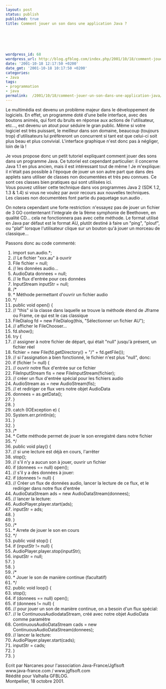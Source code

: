 ```yaml
---
layout: post
status: publish
published: true
title: Comment jouer un son dans une application Java ?

  
  



wordpress_id: 68
wordpress_url: http://blog.gfblog.com/index.php/2001/10/18/comment-jouer-un-son-dans-une-application-java/
date: '2001-10-18 12:17:50 +0200'
date_gmt: '2001-10-18 10:17:50 +0200'
categories:
- Java
tags:
- programmation
- java
permalink:  /2001/10/18/comment-jouer-un-son-dans-une-application-java/
---
```

<p>Le multim&eacute;dia est devenu un probl&egrave;me majeur dans le d&eacute;veloppement de logiciels. En effet, un programme dot&eacute; d'une belle interface, avec des boutons anim&eacute;s, qui font du bruits en r&eacute;ponse aux actions de l'utilisateur, etc..., est devenu un atout pour s&eacute;duire le gran public. M&ecirc;me si votre logiciel est tr&egrave;s puissant, le meilleur dans son domaine, beaucoup (toujours trop) d'utilisateurs lui pr&eacute;f&egrave;reront un concurrent si tant est que celui-ci soit plus beau et plus convivial. L'interface graphique n'est donc pas &agrave; n&eacute;gliger, loin de l&agrave; !</p>
<p>Je vous propose donc un petit tutoriel expliquant comment jouer des sons dans un programme Java. Ce tutoriel est cependant particulier: il concerne Java 1.1 en plus ancien, mais il est int&eacute;ressant tout de m&ecirc;me ! Je m'explique: il n'&eacute;tait pas possible &agrave; l'&eacute;poque de jouer un son autre part que dans des applets sans utiliser de classes non document&eacute;es et tr&egrave;s peu connues. Ce sont ces classes bien pratiques qui sont utilis&eacute;es ici. <br />
  Vous pouvez utiliser cette technique dans vos programmes Java 2 (SDK 1.2, 1.3 &amp; 1.4) si vous ne voulez par avoir recours aux nouvelles techniques.<br />
  Les classes non document&eacute;es font partie du paquetage sun.audio .</p>
<p>On notera cependant une forte restriction: n'essayez pas de jouer un fichier de 3 GO contentenant l'integrale de la 9&egrave;me symphonie de Beethoven, en qualit&eacute; CD... cela ne fonctionnera pas avec cette m&eacute;thode. Le format utilis&eacute; en Java par d&eacute;faut est le format AU, plut&ocirc;t destin&eacute; &agrave; faire un &quot;ping&quot;, &quot;plouf&quot;, ou &quot;plaf&quot; lorsque l'utilisateur clique sur un bouton qu'&agrave; jouer un morceau de classique...</p>
<p>Passons donc au code comment&eacute;:</p>
<ol>
<li /><span class="Code">import sun.audio.*;</span>
<li /><span class="Code">  // Le fichier &quot;xxx.au&quot; &agrave; ouvrir</span>
<li /><span class="Code">  File fichier = null;</span>
<li /><span class="Code">  // les donn&eacute;es audio...</span>
<li /><span class="Code">  AudioData donnees = null;</span>
<li /><span class="Code">  // le flux d'entr&eacute;e pour ces donn&eacute;es</span>
<li /><span class="Code">  InputStream inputStr = null;</span>
<li /><span class="Code">/*</span>
<li /><span class="Code">  * M&eacute;thode permettant d'ouvrir un fichier audio</span>
<li /><span class="Code">  */</span>
<li /><span class="Code">  public void open() {</span>
<li /><span class="Code">  // &quot;this&quot; si la classe dans laquelle se trouve la m&eacute;thode &eacute;tend de Jframe ou Frame, ce qui est le cas classique</span>
<li /><span class="Code">  FileDialog fd = new FileDialog(this, &quot;S&eacute;lectionner un fichier AU&quot;);</span>
<li /><span class="Code">  // afficher le FileChooser...</span>
<li /><span class="Code">  fd.show();</span>
<li /><span class="Code">  try {</span>
<li /><span class="Code">  // assigner &agrave; notre fichier de d&eacute;part, qui &eacute;tait &quot;null&quot; jusqu'&agrave; pr&eacute;sent, un fichier r&eacute;el</span>
<li /><span class="Code">  fichier = new File(fd.getDirectory() + &quot;/&quot; + fd.getFile());</span>
<li /><span class="Code">  // si l'assignation a bien fonctionn&eacute;, le fichier n'est plus &quot;null&quot;, donc:</span>
<li /><span class="Code">  if (fichier != null) {</span>
<li /><span class="Code">  // ouvrir notre flux d'entr&eacute;e sur ce fichier</span>
<li /><span class="Code">  FileInputStream fis = new FileInputStream(fichier);</span>
<li /><span class="Code">  // cr&eacute;er un flux d'entr&eacute;e sp&eacute;cial pour les fichiers audio</span>
<li /><span class="Code">  AudioStream as = new AudioStream(fis);</span>
<li /><span class="Code">  // et rediriger ce flux vers notre objet AudioData</span>
<li /><span class="Code">  donnees = as.getData();</span>
<li /><span class="Code">  }</span>
<li /><span class="Code">  }</span>
<li /><span class="Code">  catch (IOException e) {</span>
<li /><span class="Code">  System.err.println(e);</span>
<li /><span class="Code">  }</span>
<li /><span class="Code">  }</span>
<li /><span class="Code"> /*</span>
<li /><span class="Code">  * Cette m&eacute;thode permet de jouer le son enregistr&eacute; dans notre fichier</span>
<li /><span class="Code">  */</span>
<li /><span class="Code">  public void play() {</span>
<li /><span class="Code">  // si une lecture est d&eacute;j&agrave; en cours, l'arr&ecirc;ter</span>
<li /><span class="Code">  stop(); </span>
<li /><span class="Code">  // s'il n'y a aucun son &agrave; jouer, ouvrir un fichier</span>
<li /><span class="Code">  if (donnees == null) open();</span>
<li /><span class="Code">  // s'il y a des donn&eacute;es &agrave; jouer:</span>
<li /><span class="Code">  if (donnees != null) {</span>
<li /><span class="Code">  // Cr&eacute;er un flux de donn&eacute;es audio, lancer la lecture de ce flux, et le rediriger dans notre flux d'entr&eacute;e</span>
<li /><span class="Code">  AudioDataStream ads = new AudioDataStream(donnees);</span>
<li /><span class="Code">  // lancer la lecture:</span>
<li /><span class="Code">  AudioPlayer.player.start(ads);</span>
<li /><span class="Code">  inputStr = ads;</span>
<li /><span class="Code">  }</span>
<li /><span class="Code">  }</span>
<li /><span class="Code"> /*</span>
<li /><span class="Code">  * Arrete de jouer le son en cours</span>
<li /><span class="Code">  */</span>
<li /><span class="Code">  public void stop() {</span>
<li /><span class="Code">  if (inputStr != null) {</span>
<li /><span class="Code">  AudioPlayer.player.stop(inputStr);</span>
<li /><span class="Code">  inputStr = null;</span>
<li /><span class="Code">  }</span>
<li /><span class="Code">  }</span>
<li /><span class="Code"> /*</span>
<li /><span class="Code">  * Jouer le son de mani&egrave;re continue (facultatif)</span>
<li /><span class="Code">  */</span>
<li /><span class="Code">  public void loop() {</span>
<li /><span class="Code">  stop();</span>
<li /><span class="Code">  if (donnees == null) open();</span>
<li /><span class="Code">  if (donnees != null) {</span>
<li /><span class="Code">  // pour jouer un son de mani&egrave;re continue, on a besoin d'un flux sp&eacute;cial:</span>
<li /><span class="Code">  // le ContinuousAudiodataStream, cr&eacute;&eacute; avec notre objet AudioData comme param&egrave;tre</span>
<li /><span class="Code">  ContinuousAudioDataStream cads = new ContinuousAudioDataStream(donnees);</span>
<li /><span class="Code">  // lancer la lecture:</span>
<li /><span class="Code">  AudioPlayer.player.start(cads);</span>
<li /><span class="Code">  inputStr = cads;</span>
<li /><span class="Code">  }</span>
<li /><span class="Code">  }</span>
</ol>
<p>Ecrit par Narcanes pour l'association Java-France/Jgflsoft<br />
www.java-france.com / www.jgflsoft.com<br />
R&eacute;&eacute;dit&eacute; pour Valhalla GFBLOG. <br />
Montpellier, 18 octobre 2001.</p>
